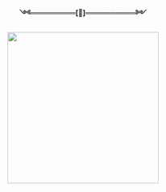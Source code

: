 <p align="center"> 
<b>༺═════════[👸]══════════༻</b>
</p>
<p align="center">
<img src="https://telegra.ph/file/c0c8a7440635f381fe098.jpg" width="300" height="300"/>
</p>
<p align="center">
  <a href="#"><img src="00000" alt="">
